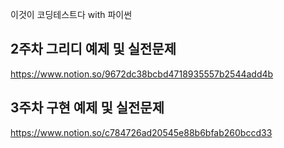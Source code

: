 이것이 코딩테스트다 with 파이썬
## 2주차 그리디 예제 및 실전문제
https://www.notion.so/9672dc38bcbd4718935557b2544add4b
## 3주차 구현 예제 및 실전문제
https://www.notion.so/c784726ad20545e88b6bfab260bccd33
